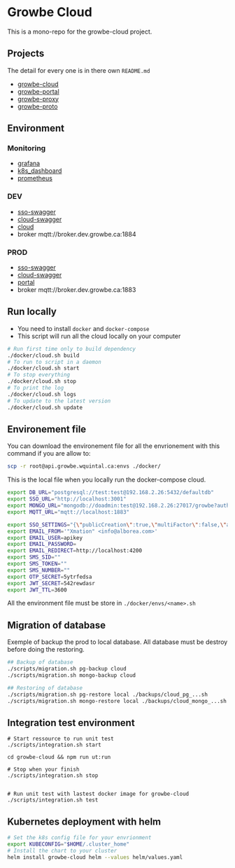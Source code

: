 # Growbe Cloud

This is a mono-repo for the growbe-cloud project.

## Projects

The detail for every one is in there own `README.md`

* [growbe-cloud](growbe-cloud/)
* [growbe-portal](growbe-portal/)
* [growbe-proxy](growbe-proxy/)
* [growbe-proto](proto/)


## Environment

### Monitoring

* [grafana](https://graphana.growbe.ca/?orgId=1)
* [k8s_dashboard](https://dashboard.growbe.ca/#/workloads?namespace=growbe-prod)
* [prometheus](https://prometheus.growbe.ca/graph?g0.expr=&g0.tab=1&g0.stacked=0&g0.range_input=1h)

### DEV

* [sso-swagger](https://auth.dev.growbe.ca/api/explorer)
* [cloud-swagger](https://api.dev.growbe.ca/explorer)
* [cloud](https://cloud.dev.growbe.ca)
* broker mqtt://broker.dev.growbe.ca:1884

### PROD

* [sso-swagger](https://auth.growbe.ca/api/explorer)
* [cloud-swagger](https://api.growbe.ca/explorer)
* [portal](https://portal.growbe.ca)
* broker mqtt://broker.dev.growbe.ca:1883

## Run locally

* You need to install `docker` and `docker-compose`
* This script will run all the cloud locally on your computer

```bash
# Run first time only to build dependency
./docker/cloud.sh build
# To run to script in a daemon
./docker/cloud.sh start
# To stop everything
./docker/cloud.sh stop
# To print the log
./docker/cloud.sh logs
# To update to the latest version
./docker/cloud.sh update
```

## Environement file

You can download the environement file for all the envrionement
with this command if you are allow to:

```bash
scp -r root@api.growbe.wquintal.ca:envs ./docker/
```

This is the local file when you locally run the docker-compose cloud.

```bash
export DB_URL="postgresql://test:test@192.168.2.26:5432/defaultdb"
export SSO_URL="http://localhost:3001"
export MONGO_URL="mongodb://doadmin:test@192.168.2.26:27017/growbe?authSource=admin"
export MQTT_URL="mqtt://localhost:1883"

export SSO_SETTINGS="{\"publicCreation\":true,\"multiFactor\":false,\"accountValidation\":true, \"defaultRoles\": []}"
export EMAIL_FROM='"Xmation" <info@alborea.com>'
export EMAIL_USER=apikey
export EMAIL_PASSWORD=
export EMAIL_REDIRECT=http://localhost:4200
export SMS_SID=""
export SMS_TOKEN=""
export SMS_NUMBER=""
export OTP_SECRET=5ytrfedsa
export JWT_SECRET=542rewdasr
export JWT_TTL=3600
```

All the environment file must be store in `./docker/envs/<name>.sh`

## Migration of database

Exemple of backup the prod to local database.
All database must be destroy before doing the restoring.

```bash
## Backup of database
./scripts/migration.sh pg-backup cloud
./scripts/migration.sh mongo-backup cloud

## Restoring of database
./scripts/migration.sh pg-restore local ./backups/cloud_pg_...sh
./scripts/migration.sh mongo-restore local ./backups/cloud_mongo_...sh
```

## Integration test environment

```
# Start ressource to run unit test
./scripts/integration.sh start 

cd growbe-cloud && npm run ut:run

# Stop when your finish
./scripts/integration.sh stop


# Run unit test with lastest docker image for growbe-cloud
./scripts/integration.sh test
```


## Kubernetes deployment with helm

```bash
# Set the k8s config file for your envrionment
export KUBECONFIG="$HOME/.cluster_home"
# Install the chart to your cluster
helm install growbe-cloud helm --values helm/values.yaml